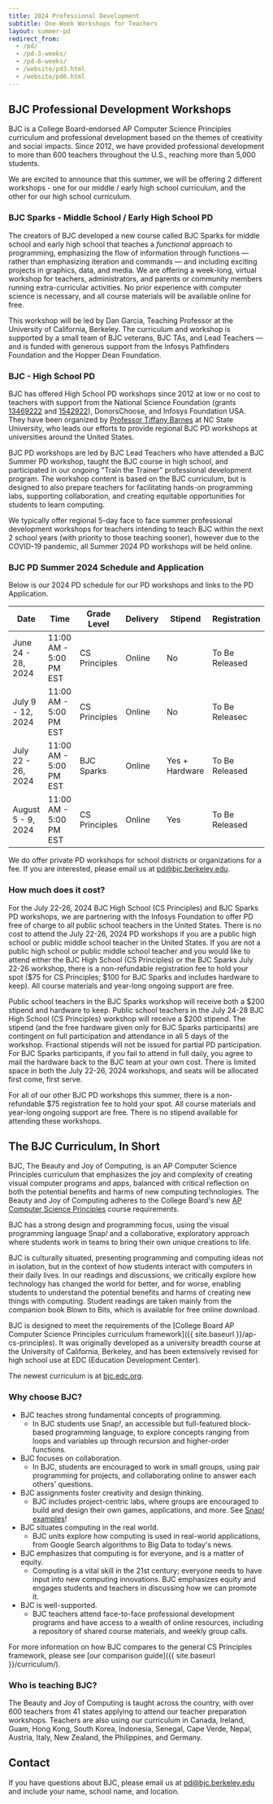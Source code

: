 ```yaml
---
title: 2024 Professional Development
subtitle: One-Week Workshops for Teachers
layout: summer-pd
redirect_from:
  - /pd/
  - /pd-3-weeks/
  - /pd-6-weeks/
  - /website/pd3.html
  - /website/pd6.html
---
```


<!-- TODO: The last redirect URLs are temporary. -->

## BJC Professional Development Workshops

[pd-interest-form-link]: https://bjc.link/BJCinterest2021
[pathfinders-email]: mailto:Pathfinders@infosysfoundationusaevents.org
<!--[pd-app-link]: https://bjc.link/PD2019App. -->
<!-- ## [For Reference Only: 2019 Informational Flyer]({{ site.baseurl }}/documents/bjc-pd-2019-flyer.pdf) -->

BJC is a College Board-endorsed AP Computer Science Principles curriculum and professional development based on the themes of creativity and social impacts. Since 2012, we have provided professional development to more than 600 teachers throughout the U.S., reaching more than 5,000 students.

We are excited to announce that this summer, we will be offering 2 different workshops - one for our middle / early high school curriculum, and the other for our high school curriculum.

<!-- <b>If you are interested in attending our PD in Summer 2021, please complete our [BJC Summer 2021 PD interest form][pd-interest-form-link]. </b> The application will be released Winter 2021, and if you leave us your contact information, we will be able to notify you when it is ready. -->
<!-- Or, if you are ready to apply to our PD workshop, please scroll to the Workshop Schedule below.</b> -->


### BJC Sparks - Middle School / Early High School PD

The creators of BJC developed a new course called BJC Sparks for middle school and early high school that teaches a <em>functional</em> approach to programming, emphasizing the flow of information through functions — rather than emphasizing iteration and commands — and including exciting projects in graphics, data, and media. We are offering a week-long, virtual workshop for teachers, administrators, and parents or community members running extra-curricular activities. No prior experience with computer science is necessary, and all course materials will be available online for free.

<!-- We are looking for a cohort of at least 20 teachers who are interested in piloting at least one semester of these new materials with students in the 2021-2022 school year and providing us with feedback to help us revise and improve these materials in exchange for a stipend described below. One of our goals is to produce a curriculum that reaches students traditionally underrepresented in computer science, so BIPOC teachers and teachers of BIPOC students are strongly encouraged to participate and provide feedback about how best we can develop a program to serve BIPOC students. -->

This workshop will be led by Dan Garcia, Teaching Professor at the University of California, Berkeley. The curriculum and workshop is supported by a small team of BJC veterans, BJC TAs, and Lead Teachers — and is funded with generous support from the Infosys Pathfinders Foundation and the Hopper Dean Foundation.


### BJC - High School PD

[tiffany]: https://eliza.csc.ncsu.edu/
[nsf-1]: https://nsf.gov/awardsearch/showAward?AWD_ID=1346922
[nsf-2]: https://nsf.gov/awardsearch/showAward?AWD_ID=1542922
[pd-email]: mailto:pd@bjc.berkeley.edu

BJC has offered High School PD workshops since 2012 at low or no cost to teachers with support from the National Science Foundation (grants [13469222][nsf-1] and [1542922][nsf-2]), DonorsChoose, and Infosys Foundation USA. They have been organized by [Professor Tiffany Barnes][tiffany] at NC State University, who leads our efforts to provide regional BJC PD workshops at universities around the United States.

BJC PD workshops are led by BJC Lead Teachers who have attended a BJC Summer PD workshop, taught the BJC course in high school, and participated in our ongoing "Train the Trainer" professional development program. The workshop content is based on the BJC curriculum, but is designed to also prepare teachers for facilitating hands-on programming labs, supporting collaboration, and creating equitable opportunities for students to learn computing.

We typically offer regional 5-day face to face summer professional development workshops for teachers intending to teach BJC within the next 2 school years (with priority to those teaching sooner), however due to the COVID-19 pandemic, all Summer 2024 PD workshops will be held online.

<!-- In 2019, we will offer several 5-day in-person regional workshops. To sign up for email updates when we finalize our 2019 locations, complete our interest form at [{{site.pd_interest_url}}]({{site.pd_interest_url}}). If you are interested in hosting a BJC workshop, or becoming a BJC Lead Teacher, email [pd@bjc.berkeley.edu][pd-email]. -->

### BJC PD Summer 2024 Schedule and Application

[admin-letter]: https://bjc.link/Admin19
[BJC PD 2019 Alternate App]: https://bjc.link/PD2019App-NoUpload
[reg-fee]: https://bjc.link/reg19

Below is our 2024 PD schedule for our PD workshops and links to the PD Application.

<!-- <b>Apps are due by May 31, 2022.</b> -->

<!-- Our Summer 2021 PD Application will be released this Winter 2021, but in the meantime, leave us your contact information on our [BJC Summer 2021 PD Interest Form][pd-interest-form-link] so we can let you know when details are released. -->

<!-- ## Summer PD Schedule -->

<!-- Thanks to the generosity of [Infosys Foundation USA][infosys], BJC will offer **FREE BJC Computer Science Professional Development** for **80 teachers** at the [Pathfinders Summer Institute][pathfinders] on **July 19-24, 2020** all online. Funds from Infosys matched funds from schools, districts, and individual donations to make it possible for teachers to attend at no cost. Find more information and access the application at the [Pathfinders website][pathfinders-app-link]. The Pathfinders application is due June 5, 2020. -->

<!-- Tuition, travel, boarding and lodging was provided. -->

[pathfinders-app-link]: http://www.infosys.org/infosys-foundation-usa/pathfinders/summer/Pages/index.aspx

<!-- We also will be holding **regional workshops** in the following locations: -->

<table class="table table-striped table-bordered">
<thead>
  <tr>
    <th scope ="col">Date</th>
    <th scope ="col">Time</th>
    <th scope ="col">Grade Level</th>
    <th scope ="col">Delivery</th>
    <th scope ="col">Stipend</th>
    <th scope ="col">Registration</th>
  </tr>
</thead>
<tbody>
  <tr>
    <td>June 24 - 28, 2024</td>
    <td>11:00 AM - 5:00 PM EST</td>
    <td>CS Principles</td>
    <td>Online</td>
    <td>No</td>
    <td>To Be Released</td>
  </tr>
  <tr>
    <td>July 9 - 12, 2024</td>
    <td>11:00 AM - 5:00 PM EST</td>
    <td>CS Principles</td>
    <td>Online</td>
    <td>No</td>
    <td>To Be Releasec</td>
  </tr>
  <tr>
    <td>July 22 - 26, 2024</td>
    <td>11:00 AM - 5:00 PM EST</td>
    <td>BJC Sparks</td>
    <td>Online</td>
    <td>Yes + Hardware</td>
    <td>To Be Released</td>
  </tr>
  <tr>
    <td>August 5 - 9, 2024</td>
    <td>11:00 AM - 5:00 PM EST</td>
    <td>CS Principles</td>
    <td>Online</td>
    <td>Yes</td>
    <td>To Be Released</td>
  </tr>
 </tbody>
</table>

We do offer private PD workshops for school districts or organizations for a fee. If you are interested, please email us at [pd@bjc.berkeley.edu](mailto:pd@bjc.berkeley.edu).

[infosys]: https://www.infosys.com/infosys-foundation/
[pathfinders]: https://infy.com/Pathfinders

<!--**NC and SC teachers ONLY**: Continuing in 2019, NC State University and The Citadel partnered to offer PD on integrated project-based lessons that integrate computational thinking, BJC-style, into STEM courses for middle and high school. One large 5-day workshop was offered in Charleston, SC June 24-28. For more information, please email us at [pd@bjc.berkeley.edu][pd-email].-->
<!--Scroll up to our schedule of PDs this Summer 2020 to apply!-->
<!--There are three steps to apply: -->
<!--1. Follow the instructions at [https://bjc.link/Admin19][admin-letter] to prepare an Administrator Support Letter that you can upload/send. -->
<!--2. Complete the BJC PD Summer 2019 Application at [https://bjc.link/PD2019App][pd-app-link]. Note that this form requires you to upload your resume and admin support letter. If you have problems with this form, please complete our alternate application form at [http://bjc.link/PD2019App-NoUpload][BJC PD 2019 Alternate App] and email your resume and support letter to pd@bjc.berkeley.edu. -->
<!--3. Pay the non-refundable $75 BJC PD registration fee at [https://bjc.link/reg19][reg-fee]. -->
<!--If you are interested in hosting a BJC PD workshop, email pd@bjc.berkeley.edu. -->
<!--To receive updates (but not apply), leave your name with us on our [2019 PD Interest Form](https://bit.ly/pdinterest19). Most of our dates and locations are set, but we welcome you to email us if you would like to host a BJC PD workshop, email [pd@bjc.berkeley.edu][pd-email]. -->


### How much does it cost?

For the July 22-26, 2024 BJC High School (CS Principles) and BJC Sparks PD workshops, we are partnering with the Infosys Foundation to offer PD free of charge to all public school teachers in the United States. There is no cost to attend the July 22-26, 2024 PD workshops if you are a public high school or public middle school teacher in the United States. If you are not a public high school or public middle school teacher and you would like to attend either the BJC High School (CS Principles) or the BJC Sparks July 22-26 workshop, there is a non-refundable registration fee to hold your spot ($75 for CS Principles; $100 for BJC Sparks and includes hardware to keep). All course materials and year-long ongoing support are free.

Public school teachers in the BJC Sparks workshop will receive both a $200 stipend and hardware to keep. Public school teachers in the July 24-28 BJC High School (CS Principles) workshop will receive a $200 stipend. The stipend (and the free hardware given only for BJC Sparks participants) are contingent on full participation and attendance in all 5 days of the workshop. Fractional stipends will not be issued for partial PD participation. For BJC Sparks participants, if you fail to attend in full daily, you agree to mail the hardware back to the BJC team at your own cost. There is limited space in both the July 22-26, 2024 workshops, and seats will be allocated first come, first serve.

For all of our other BJC PD workshops this summer, there is a non-refundable $75 registration fee to hold your spot. All course materials and year-long ongoing support are free. There is no stipend available for attending these workshops.

<!-- For eligible teachers attending our Summer Middle School / Early High School workshop only, we are offering a $1,000 stipend. Participants will receive half of the stipend ($500) for completing the PD and submitting research consents and pre-instruments at the beginning of the academic year. Participants will receive the other half of the stipend ($500) for submitting mid-year instruments and post-instruments at the end of the academic year. -->

<!--Participating teachers may be eligible for reimbursement for reasonable expenses for travel, lodging, and meals.-->

<!-- ### How do I become a BJC Lead Teacher?

If you are a BJC teacher, and would like to prepare to lead BJC workshops, email [pd@bjc.berkeley.edu][pd-email]. Be sure to plan to attend our BJC "Train the Trainer" Lead Teacher workshop on June 26, 2021 from 11:00 AM - 4:00 PM EST online, and one of our online 5-day BJC workshops as a Teaching Assistant (TA). -->

## The BJC Curriculum, In Short

BJC, The Beauty and Joy of Computing, is an AP Computer Science Principles curriculum that emphasizes the joy and complexity of creating visual computer programs and apps, balanced with critical reflection on both the potential benefits and harms of new computing technologies. The Beauty and Joy of Computing adheres to the College Board's new [AP Computer Science Principles](https://advancesinap.collegeboard.org/stem/computer-science-principles) course requirements.

BJC has a strong design and programming focus, using the visual programming language Snap<em>!</em> and a collaborative, exploratory approach where students work in teams to bring their own unique creations to life.

BJC is culturally situated, presenting programming and computing ideas not in isolation, but in the context of how students interact with computers in their daily lives. In our readings and discussions, we critically explore how technology has changed the world for better, and for worse, enabling students to understand the potential benefits and harms of creating new things with computing. Student readings are taken mainly from the companion book Blown to Bits, which is available for free online download.

BJC is designed to meet the requirements of the [College Board AP Computer Science Principles curriculum framework]({{ site.baseurl }}/ap-cs-principles). It was originally developed as a university breadth course at the University of California, Berkeley, and has been extensively revised for high school use at EDC (Education Development Center).

The newest curriculum is at [bjc.edc.org](https://bjc.edc.org).

### Why choose BJC?

*   BJC teaches strong fundamental concepts of programming.
    *   In BJC students use Snap<em>!</em>, an accessible but full-featured block-based programming language, to explore concepts ranging from loops and variables up through recursion and higher-order functions.
*   BJC focuses on collaboration.
    *   In BJC, students are encouraged to work in small groups, using pair programming for projects, and collaborating online to answer each others' questions.
*   BJC assignments foster creativity and design thinking.
    *   BJC includes project-centric labs, where groups are encouraged to build and design their own games, applications, and more. See [Snap<em>!</em> examples](https://snap.berkeley.edu)!
*   BJC situates computing in the real world.
    *   BJC units explore how computing is used in real-world applications, from Google Search algorithms to Big Data to today's news.
*   BJC emphasizes that computing is for everyone, and is a matter of equity.
    *   Computing is a vital skill in the 21st century; everyone needs to have input into new computing innovations. BJC emphasizes equity and engages students and teachers in discussing how we can promote it.
*   BJC is well-supported.
    *   BJC teachers attend face-to-face professional development programs and have access to a wealth of online resources, including a repository of shared course materials, and weekly group calls.

For more information on how BJC compares to the general CS Principles framework, please see [our comparison guide]({{ site.baseurl }}/curriculum/).

### Who is teaching BJC?

The Beauty and Joy of Computing is taught across the country, with over 600 teachers from 41 states applying to attend our teacher preparation workshops. Teachers are also using our curriculum in Canada, Ireland, Guam, Hong Kong, South Korea, Indonesia, Senegal, Cape Verde, Nepal, Austria, Italy, New Zealand, the Philippines, and Germany.

## Contact

If you have questions about BJC, please email us at [pd@bjc.berkeley.edu](mailto:pd@bjc.berkeley.edu) and include your name, school name, and location.
